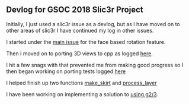 ## Devlog for GSOC 2018 Slic3r Project

Initially, I just used a slic3r issue as a devlog, but as I have moved
on to other areas of slic3r I have continued my log in other issues.

I started under the [main
issue](https://github.com/slic3r/Slic3r/issues/4397) for the face based
rotation feature.

Then I moved on to porting 3D views to cpp as logged
[here](https://github.com/lordofhyphens/Slic3r/issues/19).

I hit a few snags with that prevented me from making good progress so I
then began working on porting tests logged
[here](https://github.com/lordofhyphens/Slic3r/issues/36)

I helped finish up two functions
[make_skirt](https://github.com/lordofhyphens/Slic3r/pull/37) and
[process_layer](https://github.com/lordofhyphens/Slic3r/pull/38)

I have been working on implementing a solution to [using
g2/3](https://github.com/slic3r/Slic3r/issues/23#issuecomment-408713962).